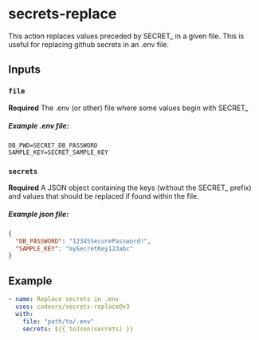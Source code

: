 # secrets-replace

This action replaces values preceded by SECRET\_ in a given file. This is useful for replacing github secrets in an .env file.

## Inputs

### `file`

**Required** The .env (or other) file where some values begin with SECRET\_

##### Example .env file:
```
DB_PWD=SECRET_DB_PASSWORD
SAMPLE_KEY=SECRET_SAMPLE_KEY
```

### `secrets`

**Required** A JSON object containing the keys (without the SECRET\_ prefix) and values that should be replaced if found within the file.

##### Example json file:
```json
{
  "DB_PASSWORD": "12345SecurePassword!",
  "SAMPLE_KEY": "mySecretKey123abc"
}
```

## Example

```yaml
- name: Replace secrets in .env
  uses: codeurs/secrets-replace@v3
  with:
    file: "path/to/.env"
    secrets: ${{ toJson(secrets) }}
```
